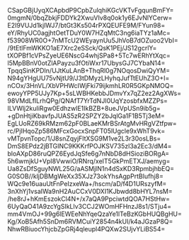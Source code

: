 CSapGBjUyqXCApbdP9CpbZulqhiKGcVKTvFgqunBmFY=
0mgmN/0bqZbkjFDDYk2XwuVIv8q0ok1y6EJvNlYCerw=
E2I9VUJd1kjlWJ7/btGt3Ks504rPXQEUFE9M/FYun98=
eY/RhyUC0agjhtOetTDuY0W7HZqMtC3ng6iaTYz1aMc=
f53908WR0O+7nMTcU2WEyaynUu5JhVoB7dOZuoo2VbI=
/9tEtlFmWKKO1aE7Xrc2eSSck/QsK1PEj/JS12gcrlY=
tXOPBf1cVPsZyeUE6NscG4whjSPa8+5Tc7wERhYtXqc=
l5MpBBnV0otZlAPayzu3fOtiWxr17UbysGJ7CYbaN14=
TpqqSinKPDIn/UJtKuLAnB+ThqRl0g7NOqosDwiQyYM=
N94gYHgUU75vNjtU9/J3tDMyzLHyhqJufTtEUhZ3O+I=
nCOx/3HnVL/XbVPHWcIWjFki79ijkmhLR0R5GKpNMOQ=
ewoyYPP5UJy7Kp+5sLWBHKebbJDmvYx7qZ2ez2AgXWs=
98VMdLfILrhQPg/QNAfT7YrTdNJI0UqYzosbfxMZZPs=
ILVWlj2kuIiRgw0EdhzwlE1IkBZB+8ueJVpUSn9ib5g=
+gDnHtjiKbavfpJUAS5zR2SPZY2bJqlGa1F1B5Tj3eM=
EgLUoRZ69kRMzm62pF0BLaeKMrBSrAtgMvHRgVZtfpw=
rc/PjIHqoZp586MFcxGocxSnpFT05lUgcle9xWhT9vk=
vMTpvnTopc/1/J8snZqyjFltXSG9M1ve2L3r30osLBs=
DmS8EPdz2jBTGINC9KKKrfPOJKSV735zl3a2Ec3/dM4=
bloAXpD86ruQPZ6EydJqSfe6g7nNbD8dHSioziBORgA=
5h6wmjkU+VpI8VwwiO/RNrq/xeIT5GkPmETXJ/aemyg=
Ua8ZsDfSguyNWL25G/aASMjlN1n4dSxKD3RpmbjhbEQ=
G0SOB//kljDBMgWeXx35XJz73okYhsAgpPrtBlufhj8=
WQc9e16uauUtFnPeIzxeWa+/hscm/aD/f4D1URszyfM=
3nXhYj1vsaIWa9nH2AuCCxV0DXI1KJbwdd8bHYL7nsM=
/he8rJ+hKmEszokCl4N+/x7aQA9PpciwtdQOA7HStHw=
6UyQaO41A9zcYgSIkLlv3CCJ2WOmHFHnzJ8s1/STju4=
mm4VmOJ+99g6lEWEeNhYqeQzaYe1lTeBzKGbHUQBgHU=
Kg/XoB5Afh5SnDm6RVMCuiY2854n4kUI/k4aJGzaP8Q=
NhwRBiuocYhjcbZpGRj4qleupl4PQXw2SUjvYLiBS54=
